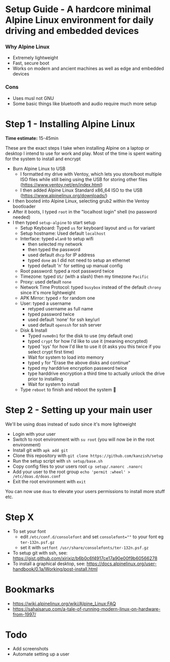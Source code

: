 # Setup Guide - A hardcore minimal Alpine Linux environment for daily driving and embedded devices

### Why Alpine Linux
- Extremely lightweight
- Fast, secure boot
- Works on modern and ancient machines as well as edge and embedded devices

### Cons
- Uses musl not GNU
- Some basic things like bluetooth and audio require much more setup

# Step 1 - Installing Alpine Linux
**Time estimate:** 15-45min

These are the exact steps I take when installing Alpine on a laptop or desktop I intend to use for work and play. Most of the time is spent waiting for the system to install and encrypt

- Burn Alpine Linux to USB
  - I formatted my drive with Ventoy, which lets you store/boot multiple ISO files while still being using the USB for storing other files (https://www.ventoy.net/en/index.html)
  - I then added Alpine Linux Standard x86_64 ISO to the USB (https://www.alpinelinux.org/downloads/)
- I then booted into Alpine Linux, selecting grub2 within the Ventoy bootloader
- After it boots, I typed `root` in the "localhost login" shell (no password needed)
- I then typed `setup-alpine` to start setup
  - Setup Keyboard: Typed `us` for keyboard layout and `us` for variant
  - Setup hostname: Used default `localhost`
  - Interface: typed `wlan0` to setup wifi
    - then selected my network
    - then typed the password
    - used default `dhcp` for IP address
    - typed `done` as I did not need to setup an ethernet
    - typed default 'n' for setting up manual config
  - Root password: typed a root password twice
  - Timezone: typed `US/` (with a slash) then my timezone `Pacific`
  - Proxy: used default `none`
  - Network Time Protocol: typed `busybox` instead of the default `chrony` since it's more lightweight
  - APK Mirror: typed `r` for random one
  - User: typed a username
    - retyped username as full name
    - typed password twice
    - used default 'none' for ssh key/url
    - used default `openssh` for ssh server
  - Disk & Install
    - Typed `nvme0n1` for the disk to use (my default one)
    - typed `crypt` for how I'd like to use it (meaning encrypted)
    - typed 'sys' for how I'd like to use it (it asks you this twice if you select crypt first time)
    - Wait for system to load into memory
    - typed `y` for "Erase the above disks and continue"
    - typed my harddrive encryption password twice
    - type harddrive encryption a third time to actually unlock the drive prior to installing
    - Wait for system to install
  - Type `reboot` to finish and reboot the system 🎉

# Step 2 - Setting up your main user
We'll be using doas instead of sudo since it's more lightweight

- Login with your user
- Switch to root environment with `su root` (you will now be in the root environment)
- Install git with `apk add git`
- Clone this repository with `git clone https://github.com/kanzish/setup`
- Run the setup script with `sh setup/base.sh`
- Copy config files to your users root `cp setup/.nanorc .nanorc`
- Add your user to the root group `echo 'permit :wheel' > /etc/doas.d/doas.conf`
- Exit the root environment with `exit`

You can now use `doas` to elevate your users permissions to install more stuff etc.


# Step X
- To set your font
  - edit `/etc/conf.d/consolefont` and set `consolefont=""` to your font eg `ter-132n.psf.gz`
  - set it with `setfont /usr/share/consolefonts/ter-132n.psf.gz`
- To setup git with ssh, see: https://gist.github.com/xirixiz/b6b0c6f4917ce17a90e00f9b60566278
- To install a graphical desktop, see: https://docs.alpinelinux.org/user-handbook/0.1a/Working/post-install.html

# Bookmarks
- https://wiki.alpinelinux.org/wiki/Alpine_Linux:FAQ
- https://sahajsarup.com/a-tale-of-running-modern-linux-on-hardware-from-1997/

# Todo
- Add screenshots
- Automate setting up a user
